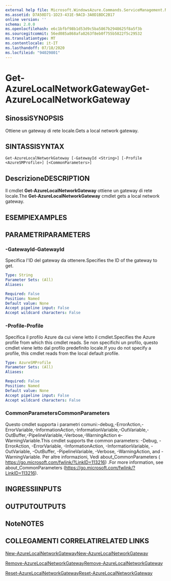 ```yaml
---
external help file: Microsoft.WindowsAzure.Commands.ServiceManagement.Network.dll-Help.xml
ms.assetid: D7A50D71-1D23-431E-9ACD-3A0D1BDC2B17
online version: ''
schema: 2.0.0
ms.openlocfilehash: e6c1bfbf98b1d53d9c5ba5867b2948625f8a5f3b
ms.sourcegitcommit: 56ed085a868afa8263f8eb0f755b5822f5c29532
ms.translationtype: MT
ms.contentlocale: it-IT
ms.lasthandoff: 07/18/2020
ms.locfileid: "94029801"
---
```

# <span data-ttu-id="97ef4-101">Get-AzureLocalNetworkGateway</span><span class="sxs-lookup"><span data-stu-id="97ef4-101">Get-AzureLocalNetworkGateway</span></span>

## <span data-ttu-id="97ef4-102">Sinossi</span><span class="sxs-lookup"><span data-stu-id="97ef4-102">SYNOPSIS</span></span>
<span data-ttu-id="97ef4-103">Ottiene un gateway di rete locale.</span><span class="sxs-lookup"><span data-stu-id="97ef4-103">Gets a local network gateway.</span></span>

## <span data-ttu-id="97ef4-104">SINTASSI</span><span class="sxs-lookup"><span data-stu-id="97ef4-104">SYNTAX</span></span>

```
Get-AzureLocalNetworkGateway [-GatewayId <String>] [-Profile <AzureSMProfile>] [<CommonParameters>]
```

## <span data-ttu-id="97ef4-105">Descrizione</span><span class="sxs-lookup"><span data-stu-id="97ef4-105">DESCRIPTION</span></span>
<span data-ttu-id="97ef4-106">Il cmdlet **Get-AzureLocalNetworkGateway** ottiene un gateway di rete locale.</span><span class="sxs-lookup"><span data-stu-id="97ef4-106">The **Get-AzureLocalNetworkGateway** cmdlet gets a local network gateway.</span></span>

## <span data-ttu-id="97ef4-107">ESEMPI</span><span class="sxs-lookup"><span data-stu-id="97ef4-107">EXAMPLES</span></span>

## <span data-ttu-id="97ef4-108">PARAMETRI</span><span class="sxs-lookup"><span data-stu-id="97ef4-108">PARAMETERS</span></span>

### <span data-ttu-id="97ef4-109">-GatewayId</span><span class="sxs-lookup"><span data-stu-id="97ef4-109">-GatewayId</span></span>
<span data-ttu-id="97ef4-110">Specifica l'ID del gateway da ottenere.</span><span class="sxs-lookup"><span data-stu-id="97ef4-110">Specifies the ID of the gateway to get.</span></span>

```yaml
Type: String
Parameter Sets: (All)
Aliases: 

Required: False
Position: Named
Default value: None
Accept pipeline input: False
Accept wildcard characters: False
```

### <span data-ttu-id="97ef4-111">-Profile</span><span class="sxs-lookup"><span data-stu-id="97ef4-111">-Profile</span></span>
<span data-ttu-id="97ef4-112">Specifica il profilo Azure da cui viene letto il cmdlet.</span><span class="sxs-lookup"><span data-stu-id="97ef4-112">Specifies the Azure profile from which this cmdlet reads.</span></span>
<span data-ttu-id="97ef4-113">Se non specifichi un profilo, questo cmdlet viene letto dal profilo predefinito locale.</span><span class="sxs-lookup"><span data-stu-id="97ef4-113">If you do not specify a profile, this cmdlet reads from the local default profile.</span></span>

```yaml
Type: AzureSMProfile
Parameter Sets: (All)
Aliases: 

Required: False
Position: Named
Default value: None
Accept pipeline input: False
Accept wildcard characters: False
```

### <span data-ttu-id="97ef4-114">CommonParameters</span><span class="sxs-lookup"><span data-stu-id="97ef4-114">CommonParameters</span></span>
<span data-ttu-id="97ef4-115">Questo cmdlet supporta i parametri comuni:-debug,-ErrorAction,-ErrorVariable,-InformationAction,-InformationVariable,-OutVariable,-OutBuffer,-PipelineVariable,-Verbose,-WarningAction e-WarningVariable.</span><span class="sxs-lookup"><span data-stu-id="97ef4-115">This cmdlet supports the common parameters: -Debug, -ErrorAction, -ErrorVariable, -InformationAction, -InformationVariable, -OutVariable, -OutBuffer, -PipelineVariable, -Verbose, -WarningAction, and -WarningVariable.</span></span> <span data-ttu-id="97ef4-116">Per altre informazioni, Vedi about_CommonParameters ( https://go.microsoft.com/fwlink/?LinkID=113216) .</span><span class="sxs-lookup"><span data-stu-id="97ef4-116">For more information, see about_CommonParameters (https://go.microsoft.com/fwlink/?LinkID=113216).</span></span>

## <span data-ttu-id="97ef4-117">INGRESSI</span><span class="sxs-lookup"><span data-stu-id="97ef4-117">INPUTS</span></span>

## <span data-ttu-id="97ef4-118">OUTPUT</span><span class="sxs-lookup"><span data-stu-id="97ef4-118">OUTPUTS</span></span>

## <span data-ttu-id="97ef4-119">Note</span><span class="sxs-lookup"><span data-stu-id="97ef4-119">NOTES</span></span>

## <span data-ttu-id="97ef4-120">COLLEGAMENTI CORRELATI</span><span class="sxs-lookup"><span data-stu-id="97ef4-120">RELATED LINKS</span></span>

[<span data-ttu-id="97ef4-121">New-AzureLocalNetworkGateway</span><span class="sxs-lookup"><span data-stu-id="97ef4-121">New-AzureLocalNetworkGateway</span></span>](./New-AzureLocalNetworkGateway.md)

[<span data-ttu-id="97ef4-122">Remove-AzureLocalNetworkGateway</span><span class="sxs-lookup"><span data-stu-id="97ef4-122">Remove-AzureLocalNetworkGateway</span></span>](./Remove-AzureLocalNetworkGateway.md)

[<span data-ttu-id="97ef4-123">Reset-AzureLocalNetworkGateway</span><span class="sxs-lookup"><span data-stu-id="97ef4-123">Reset-AzureLocalNetworkGateway</span></span>](./Reset-AzureLocalNetworkGateway.md)
